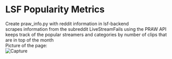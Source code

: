 # LSF Popularity Metrics
Create praw_info.py with reddit information in lsf-backend <br />
scrapes information from the subreddit LiveStreamFails using the PRAW API <br />
keeps track of the popular streamers and categories by number of clips that are in top of the month <br />
Picture of the page: <br />
![Capture](https://user-images.githubusercontent.com/88517710/132632318-3f22f151-bb52-4cf7-b635-1f49591a2e0c.PNG)
